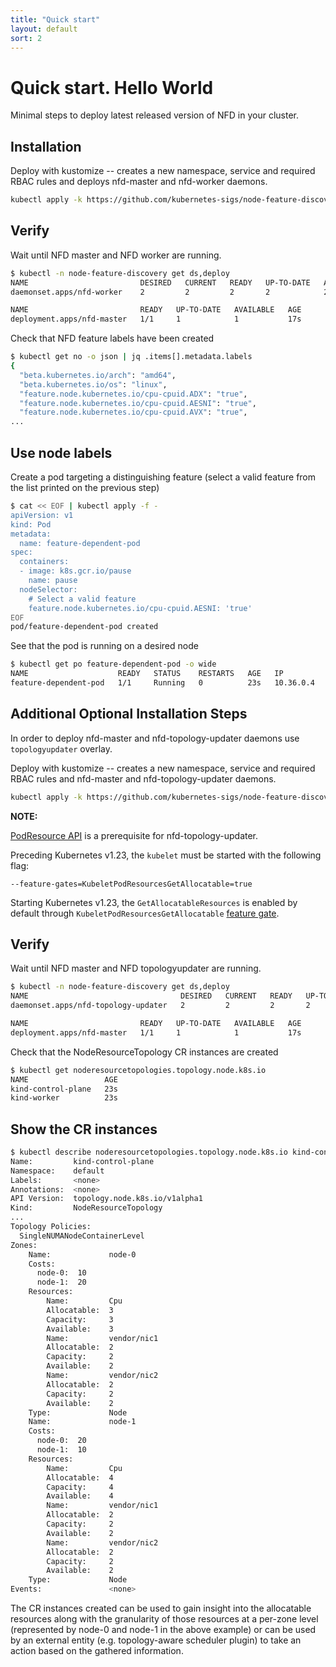 ```yaml
---
title: "Quick start"
layout: default
sort: 2
---
```


# Quick start. Hello World

Minimal steps to deploy latest released version of NFD in your cluster.

## Installation

Deploy with kustomize -- creates a new namespace, service and required RBAC
rules and deploys nfd-master and nfd-worker daemons.

```bash
kubectl apply -k https://github.com/kubernetes-sigs/node-feature-discovery/deployment/overlays/default?ref={{ site.release }}
```

## Verify

Wait until NFD master and NFD worker are running.

```bash
$ kubectl -n node-feature-discovery get ds,deploy
NAME                         DESIRED   CURRENT   READY   UP-TO-DATE   AVAILABLE   NODE SELECTOR   AGE
daemonset.apps/nfd-worker    2         2         2       2            2           <none>          10s

NAME                         READY   UP-TO-DATE   AVAILABLE   AGE
deployment.apps/nfd-master   1/1     1            1           17s

```

Check that NFD feature labels have been created

```bash
$ kubectl get no -o json | jq .items[].metadata.labels
{
  "beta.kubernetes.io/arch": "amd64",
  "beta.kubernetes.io/os": "linux",
  "feature.node.kubernetes.io/cpu-cpuid.ADX": "true",
  "feature.node.kubernetes.io/cpu-cpuid.AESNI": "true",
  "feature.node.kubernetes.io/cpu-cpuid.AVX": "true",
...
```

## Use node labels

Create a pod targeting a distinguishing feature (select a valid feature from
the list printed on the previous step)

```bash
$ cat << EOF | kubectl apply -f -
apiVersion: v1
kind: Pod
metadata:
  name: feature-dependent-pod
spec:
  containers:
  - image: k8s.gcr.io/pause
    name: pause
  nodeSelector:
    # Select a valid feature
    feature.node.kubernetes.io/cpu-cpuid.AESNI: 'true'
EOF
pod/feature-dependent-pod created
```

See that the pod is running on a desired node

```bash
$ kubectl get po feature-dependent-pod -o wide
NAME                    READY   STATUS    RESTARTS   AGE   IP          NODE     NOMINATED NODE   READINESS GATES
feature-dependent-pod   1/1     Running   0          23s   10.36.0.4   node-2   <none>           <none>
```

## Additional Optional Installation Steps

In order to deploy nfd-master and nfd-topology-updater daemons
use `topologyupdater` overlay.

Deploy with kustomize -- creates a new namespace, service and required RBAC
rules and nfd-master and nfd-topology-updater daemons.

```bash
kubectl apply -k https://github.com/kubernetes-sigs/node-feature-discovery/deployment/overlays/topologyupdater?ref={{ site.release }}
```

**NOTE:**

[PodResource API][podresource-api] is a prerequisite for nfd-topology-updater.

Preceding Kubernetes v1.23, the `kubelet` must be started with the following flag:

`--feature-gates=KubeletPodResourcesGetAllocatable=true`

Starting Kubernetes v1.23, the `GetAllocatableResources` is enabled by default
through `KubeletPodResourcesGetAllocatable` [feature gate][feature-gate].

## Verify

Wait until NFD master and NFD topologyupdater are running.

```bash
$ kubectl -n node-feature-discovery get ds,deploy
NAME                                  DESIRED   CURRENT   READY   UP-TO-DATE   AVAILABLE   NODE SELECTOR   AGE
daemonset.apps/nfd-topology-updater   2         2         2       2            2           <none>          5s

NAME                         READY   UP-TO-DATE   AVAILABLE   AGE
deployment.apps/nfd-master   1/1     1            1           17s

```

Check that the NodeResourceTopology CR instances are created

```bash
$ kubectl get noderesourcetopologies.topology.node.k8s.io
NAME                 AGE
kind-control-plane   23s
kind-worker          23s
```

## Show the CR instances

```bash
$ kubectl describe noderesourcetopologies.topology.node.k8s.io kind-control-plane
Name:         kind-control-plane
Namespace:    default
Labels:       <none>
Annotations:  <none>
API Version:  topology.node.k8s.io/v1alpha1
Kind:         NodeResourceTopology
...
Topology Policies:
  SingleNUMANodeContainerLevel
Zones:
    Name:             node-0
    Costs:
      node-0:  10
      node-1:  20
    Resources:
        Name:         Cpu
        Allocatable:  3
        Capacity:     3
        Available:    3
        Name:         vendor/nic1
        Allocatable:  2
        Capacity:     2
        Available:    2
        Name:         vendor/nic2
        Allocatable:  2
        Capacity:     2
        Available:    2
    Type:             Node
    Name:             node-1
    Costs:
      node-0:  20
      node-1:  10
    Resources:
        Name:         Cpu
        Allocatable:  4
        Capacity:     4
        Available:    4
        Name:         vendor/nic1
        Allocatable:  2
        Capacity:     2
        Available:    2
        Name:         vendor/nic2
        Allocatable:  2
        Capacity:     2
        Available:    2
    Type:             Node
Events:               <none>
```

The CR instances created can be used to gain insight into the allocatable
resources along with the granularity of those resources at a per-zone level
(represented by node-0 and node-1 in the above example) or can be used by an
external entity (e.g. topology-aware scheduler plugin) to take an action based
on the gathered information.

<!-- Links -->
[podresource-api]: https://kubernetes.io/docs/concepts/extend-kubernetes/compute-storage-net/device-plugins/#monitoring-device-plugin-resources
[feature-gate]: https://kubernetes.io/docs/reference/command-line-tools-reference/feature-gates
